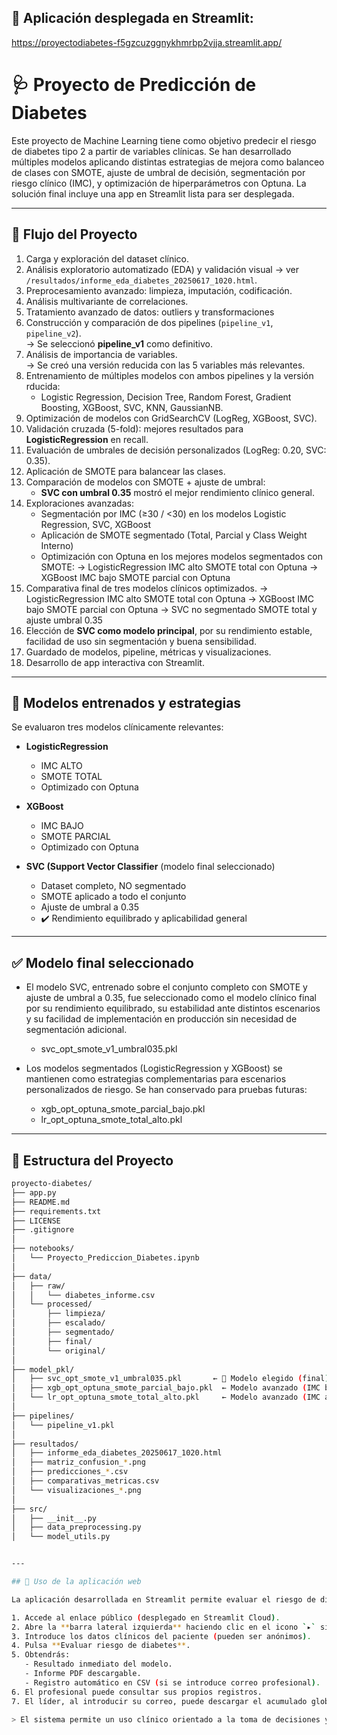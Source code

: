 ## 🔗 Aplicación desplegada en Streamlit:
https://proyectodiabetes-f5gzcuzggnykhmrbp2vjja.streamlit.app/

# 🩺 Proyecto de Predicción de Diabetes

Este proyecto de Machine Learning tiene como objetivo predecir el riesgo de diabetes tipo 2 a partir de variables clínicas. Se han desarrollado múltiples modelos aplicando distintas estrategias de mejora como balanceo de clases con SMOTE, ajuste de umbral de decisión, segmentación por riesgo clínico (IMC), y optimización de hiperparámetros con Optuna. La solución final incluye una app en Streamlit lista para ser desplegada.

---

## 🔄 Flujo del Proyecto

1. Carga y exploración del dataset clínico.
2. Análisis exploratorio automatizado (EDA) y validación visual → ver `/resultados/informe_eda_diabetes_20250617_1020.html`.
3. Preprocesamiento avanzado: limpieza, imputación, codificación.
4. Análisis multivariante de correlaciones.
5. Tratamiento avanzado de datos: outliers y transformaciones
6. Construcción y comparación de dos pipelines (`pipeline_v1`, `pipeline_v2`).  
   → Se seleccionó **pipeline_v1** como definitivo.
7. Análisis de importancia de variables.  
   → Se creó una versión reducida con las 5 variables más relevantes.
8. Entrenamiento de múltiples modelos con ambos pipelines y la versión rducida:
   - Logistic Regression, Decision Tree, Random Forest, Gradient Boosting, XGBoost, SVC, KNN, GaussianNB.
9. Optimización de modelos con GridSearchCV (LogReg, XGBoost, SVC).
10. Validación cruzada (5-fold): mejores resultados para **LogisticRegression** en recall.
11. Evaluación de umbrales de decisión personalizados (LogReg: 0.20, SVC: 0.35).
12. Aplicación de SMOTE para balancear las clases.
13. Comparación de modelos con SMOTE + ajuste de umbral:
    - **SVC con umbral 0.35** mostró el mejor rendimiento clínico general.
14. Exploraciones avanzadas:
    - Segmentación por IMC (≥30 / <30) en los modelos Logistic Regression, SVC, XGBoost
    - Aplicación de SMOTE segmentado (Total, Parcial y Class Weight Interno)
    - Optimización con Optuna en los mejores modelos segmentados con SMOTE:
	  → LogisticRegression IMC alto SMOTE total con Optuna
 	  → XGBoost IMC bajo SMOTE parcial con Optuna
15. Comparativa final de tres modelos clínicos optimizados.
	  → LogisticRegression IMC alto SMOTE total con Optuna
 	  → XGBoost IMC bajo SMOTE parcial con Optuna
	  → SVC no segmentado SMOTE total y ajuste umbral 0.35
16. Elección de **SVC como modelo principal**, por su rendimiento estable, facilidad de uso sin segmentación y buena sensibilidad.
17. Guardado de modelos, pipeline, métricas y visualizaciones.
18. Desarrollo de app interactiva con Streamlit.

---

## 🧠 Modelos entrenados y estrategias

Se evaluaron tres modelos clínicamente relevantes:

- **LogisticRegression**  
  - IMC ALTO  
  - SMOTE TOTAL  
  - Optimizado con Optuna

- **XGBoost**  
  - IMC BAJO  
  - SMOTE PARCIAL  
  - Optimizado con Optuna

- **SVC (Support Vector Classifier** (modelo final seleccionado)  
  - Dataset completo, NO segmentado  
  - SMOTE aplicado a todo el conjunto  
  - Ajuste de umbral a 0.35  
  - ✔️ Rendimiento equilibrado y aplicabilidad general

---

## ✅ Modelo final seleccionado

- El modelo SVC, entrenado sobre el conjunto completo con SMOTE y ajuste de umbral a 0.35, fue seleccionado como el modelo clínico final por su rendimiento equilibrado, su estabilidad ante distintos escenarios y su facilidad de implementación en producción sin necesidad de segmentación adicional.  
	- svc_opt_smote_v1_umbral035.pkl

- Los modelos segmentados (LogisticRegression y XGBoost) se mantienen como estrategias complementarias para escenarios personalizados de riesgo. Se han conservado para pruebas futuras:
	- xgb_opt_optuna_smote_parcial_bajo.pkl
	- lr_opt_optuna_smote_total_alto.pkl

---

## 📁 Estructura del Proyecto

```bash
proyecto-diabetes/
├── app.py
├── README.md
├── requirements.txt
├── LICENSE
├── .gitignore
│
├── notebooks/
│   └── Proyecto_Prediccion_Diabetes.ipynb
│
├── data/
│   ├── raw/
│   │   └── diabetes_informe.csv
│   └── processed/
│       ├── limpieza/
│       ├── escalado/
│       ├── segmentado/
│       ├── final/
│       └── original/
│
├── model_pkl/
│   ├── svc_opt_smote_v1_umbral035.pkl       ← 🧠 Modelo elegido (final)
│   ├── xgb_opt_optuna_smote_parcial_bajo.pkl  ← Modelo avanzado (IMC bajo)
│   └── lr_opt_optuna_smote_total_alto.pkl     ← Modelo avanzado (IMC alto)
│
├── pipelines/
│   └── pipeline_v1.pkl
│
├── resultados/
│   ├── informe_eda_diabetes_20250617_1020.html
│   ├── matriz_confusion_*.png
│   ├── predicciones_*.csv
│   ├── comparativas_metricas.csv
│   └── visualizaciones_*.png
│
├── src/
│   ├── __init__.py
│   ├── data_preprocessing.py
│   └── model_utils.py


---

## 🚀 Uso de la aplicación web

La aplicación desarrollada en Streamlit permite evaluar el riesgo de diabetes de forma interactiva:

1. Accede al enlace público (desplegado en Streamlit Cloud).
2. Abre la **barra lateral izquierda** haciendo clic en el icono `▸` si no está visible.
3. Introduce los datos clínicos del paciente (pueden ser anónimos).
4. Pulsa **Evaluar riesgo de diabetes**.
5. Obtendrás:
   - Resultado inmediato del modelo.
   - Informe PDF descargable.
   - Registro automático en CSV (si se introduce correo profesional).
6. El profesional puede consultar sus propios registros.
7. El líder, al introducir su correo, puede descargar el acumulado global.

> El sistema permite un uso clínico orientado a la toma de decisiones y la mejora de comprensión del riesgo de diabetes.



